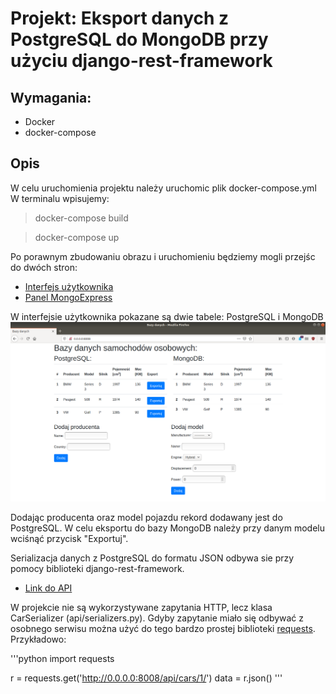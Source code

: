 # Projekt: Eksport danych z PostgreSQL do MongoDB przy użyciu django-rest-framework

## Wymagania:
+ Docker
+ docker-compose

## Opis

W celu uruchomienia projektu należy uruchomic plik docker-compose.yml
W terminalu wpisujemy:
> docker-compose build

> docker-compose up

Po porawnym zbudowaniu obrazu i uruchomieniu będziemy mogli przejśc do dwóch stron:
+ [Interfejs użytkownika](http://0.0.0.0:8008)
+ [Panel MongoExpress](http://0.0.0.0:8081)

W interfejsie użytkownika pokazane są dwie tabele: PostgreSQL i MongoDB
![Screenshot](zrzut.png "Interfejs")

Dodając producenta oraz model pojazdu rekord dodawany jest do PostgreSQL.
W celu eksportu do bazy MongoDB należy przy danym modelu wciśnąć przycisk "Exportuj".

Serializacja danych z PostgreSQL do formatu JSON odbywa sie przy pomocy biblioteki django-rest-framework.
+ [Link do API](http://0.0.0.0:8008/api)

W projekcie nie są wykorzystywane zapytania HTTP, lecz klasa CarSerializer (api/serializers.py).
Gdyby zapytanie miało się odbywać z osobnego serwisu można użyć do tego bardzo prostej biblioteki [requests](https://requests.readthedocs.io/en/master/).
Przykładowo:

'''python
import requests

r = requests.get('http://0.0.0.0:8008/api/cars/1/')
data = r.json()
'''